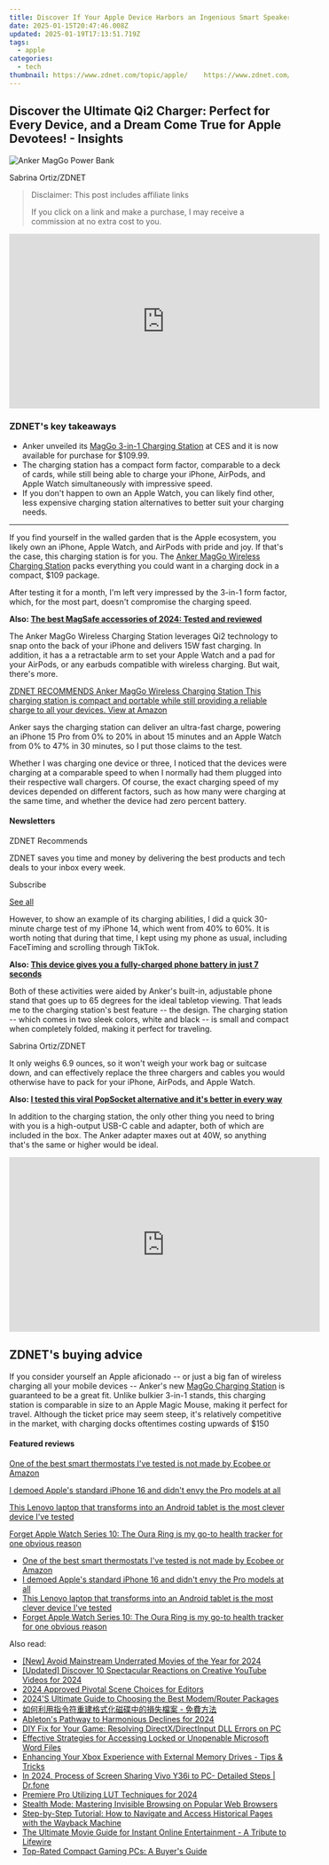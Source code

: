 ```yaml
---
title: Discover If Your Apple Device Harbors an Ingenious Smart Speaker Core - The Elusive Mac and iPad Smart Home Receiver
date: 2025-01-15T20:47:46.008Z
updated: 2025-01-19T17:13:51.719Z
tags:
  - apple
categories:
  - tech
thumbnail: https://www.zdnet.com/topic/apple/    https://www.zdnet.com/a/img/resize/aaac8fb36f54392d9657f6eaa05452eb10316c25/2024/05/23/badba62a-171c-45d3-8a6b-cd94bfe57f39/dsc00525-2.jpg?width=170&height=96&fit=crop&auto=webp
---
```


## Discover the Ultimate Qi2 Charger: Perfect for Every Device, and a Dream Come True for Apple Devotees! - Insights

![Anker MagGo Power Bank](https://www.zdnet.com/a/img/resize/68897ad27dbffca537799679d462ff2c5ed92b27/2024/02/16/bf5000bf-41fd-48de-83b1-1a7165c1d547/20240216-104851.jpg?auto=webp&width=1280)

Sabrina Ortiz/ZDNET

>  Disclaimer: This post includes affiliate links
>
>  If you click on a link and make a purchase, I may receive a commission at no extra cost to you.
>

<!-- affiliate ads begin -->
<iframe width="560" height="315" src="https://www.youtube.com/embed/8Y-k_3N-0OI?si=1J-aFBXLJl5b3x4h" title="YouTube video player" frameborder="0" allow="accelerometer; autoplay; clipboard-write; encrypted-media; gyroscope; picture-in-picture; web-share" referrerpolicy="strict-origin-when-cross-origin" allowfullscreen></iframe>
<!-- affiliate ads end -->

### ZDNET's key takeaways

* Anker unveiled its [MagGo 3-in-1 Charging Station](https://buy.geni.us/Proxy.ashx?TSID=368250&GR%5FURL=https%3A%2F%2Fwww.amazon.com%2FCompatible-Anker-Charging-Certified-Wireless%2Fdp%2FB0CF56WHV4%3Ftag%3Dzd-buy-button-20%26ascsubtag%3D%5F%5FCOM%5FCLICK%5FID%5F%5F%7C0995dfa7-a89c-48e2-b341-b4747fe15ba8%7Cdtp&dtb=1) at CES and it is now available for purchase for $109.99.
* The charging station has a compact form factor, comparable to a deck of cards, while still being able to charge your iPhone, AirPods, and Apple Watch simultaneously with impressive speed.
* If you don't happen to own an Apple Watch, you can likely find other, less expensive charging station alternatives to better suit your charging needs.

---

If you find yourself in the walled garden that is the Apple ecosystem, you likely own an iPhone, Apple Watch, and AirPods with pride and joy. If that's the case, this charging station is for you. The [Anker MagGo Wireless Charging Station](https://buy.geni.us/Proxy.ashx?TSID=368250&GR%5FURL=https%3A%2F%2Fwww.amazon.com%2FCompatible-Anker-Charging-Certified-Wireless%2Fdp%2FB0CF56WHV4%3Ftag%3Dzd-buy-button-20%26ascsubtag%3D%5F%5FCOM%5FCLICK%5FID%5F%5F%7C0995dfa7-a89c-48e2-b341-b4747fe15ba8%7Cdtp&dtb=1) packs everything you could want in a charging dock in a compact, $109 package. 

After testing it for a month, I'm left very impressed by the 3-in-1 form factor, which, for the most part, doesn't compromise the charging speed.

**Also: [The best MagSafe accessories of 2024: Tested and reviewed](https://www.zdnet.com/article/best-magsafe-accessory/)**

The Anker MagGo Wireless Charging Station leverages Qi2 technology to snap onto the back of your iPhone and delivers 15W fast charging. In addition, it has a a retractable arm to set your Apple Watch and a pad for your AirPods, or any earbuds compatible with wireless charging. But wait, there's more.

[ZDNET RECOMMENDS Anker MagGo Wireless Charging Station This charging station is compact and portable while still providing a reliable charge to all your devices. View at Amazon](https://buy.geni.us/Proxy.ashx?TSID=368250&GR%5FURL=https%3A%2F%2Fwww.amazon.com%2FCompatible-Anker-Charging-Certified-Wireless%2Fdp%2FB0CF56WHV4%3Ftag%3Dzd-buy-button-20%26ascsubtag%3D%5F%5FCOM%5FCLICK%5FID%5F%5F%7C0995dfa7-a89c-48e2-b341-b4747fe15ba8%7Cdtp&dtb=1)

Anker says the charging station can deliver an ultra-fast charge, powering an iPhone 15 Pro from 0% to 20% in about 15 minutes and an Apple Watch from 0% to 47% in 30 minutes, so I put those claims to the test.

Whether I was charging one device or three, I noticed that the devices were charging at a comparable speed to when I normally had them plugged into their respective wall chargers. Of course, the exact charging speed of my devices depended on different factors, such as how many were charging at the same time, and whether the device had zero percent battery.

#### Newsletters

ZDNET Recommends

ZDNET saves you time and money by delivering the best products and tech deals to your inbox every week.

 Subscribe

[See all](https://www.zdnet.com/newsletters/)

However, to show an example of its charging abilities, I did a quick 30-minute charge test of my iPhone 14, which went from 40% to 60%. It is worth noting that during that time, I kept using my phone as usual, including FaceTiming and scrolling through TikTok. 

**Also: [This device gives you a fully-charged phone battery in just 7 seconds](https://www.zdnet.com/article/this-device-gives-you-a-fully-charged-battery-in-just-7-seconds/)**

Both of these activities were aided by Anker's built-in, adjustable phone stand that goes up to 65 degrees for the ideal tabletop viewing. That leads me to the charging station's best feature -- the design. The charging station -- which comes in two sleek colors, white and black -- is small and compact when completely folded, making it perfect for traveling.

Sabrina Ortiz/ZDNET

It only weighs 6.9 ounces, so it won't weigh your work bag or suitcase down, and can effectively replace the three chargers and cables you would otherwise have to pack for your iPhone, AirPods, and Apple Watch.

**Also: [I tested this viral PopSocket alternative and it's better in every way](https://www.zdnet.com/article/i-tested-this-viral-popsocket-alternative-and-its-better-in-every-way/)**

In addition to the charging station, the only other thing you need to bring with you is a high-output USB-C cable and adapter, both of which are included in the box. The Anker adapter maxes out at 40W, so anything that's the same or higher would be ideal.

<!-- affiliate ads begin -->
<iframe width="560" height="315" src="https://www.youtube.com/embed/2En1CHbiYwA?si=jZKzTr9EIT2ShjGK" title="YouTube video player" frameborder="0" allow="accelerometer; autoplay; clipboard-write; encrypted-media; gyroscope; picture-in-picture; web-share" referrerpolicy="strict-origin-when-cross-origin" allowfullscreen></iframe>
<!-- affiliate ads end -->

## ZDNET's buying advice

If you consider yourself an Apple aficionado -- or just a big fan of wireless charging all your mobile devices -- Anker's new [MagGo Charging Station](https://click.linksynergy.com/deeplink?id=IokOf8qagZo&mid=43469&u1=zd-%5F%5FCOM%5FCLICK%5FID%5F%5F-dtp&murl=https%3A%2F%2Fwww.anker.com%2Fproducts%2Fa2557-maggo-qi2-wireless-charging-station-magsafe-compatible%3Fvariant%3D43008153616534) is guaranteed to be a great fit. Unlike bulkier 3-in-1 stands, this charging station is comparable in size to an Apple Magic Mouse, making it perfect for travel. Although the ticket price may seem steep, it's relatively competitive in the market, with charging docks oftentimes costing upwards of $150

#### Featured reviews

[One of the best smart thermostats I've tested is not made by Ecobee or Amazon](https://www.zdnet.com/article/one-of-the-best-smart-thermostats-ive-tested-is-not-made-by-ecobee-or-amazon/ "One of the best smart thermostats I've tested is not made by Ecobee or Amazon")

[I demoed Apple's standard iPhone 16 and didn't envy the Pro models at all](https://www.zdnet.com/article/why-im-recommending-the-standard-iphone-16-over-the-pro-this-year-and-im-not-alone/ "I demoed Apple's standard iPhone 16 and didn't envy the Pro models at all")

[This Lenovo laptop that transforms into an Android tablet is the most clever device I've tested](https://www.zdnet.com/article/i-tested-lenovos-windows-laptop-that-doubles-as-an-android-tablet-and-it-has-so-much-potential/ "This Lenovo laptop that transforms into an Android tablet is the most clever device I've tested")

[Forget Apple Watch Series 10: The Oura Ring is my go-to health tracker for one obvious reason](https://www.zdnet.com/article/forget-apple-watch-series-10-the-oura-ring-is-my-go-to-health-tracker-for-one-obvious-reason/ "Forget Apple Watch Series 10: The Oura Ring is my go-to health tracker for one obvious reason")

* [One of the best smart thermostats I've tested is not made by Ecobee or Amazon](https://www.zdnet.com/article/one-of-the-best-smart-thermostats-ive-tested-is-not-made-by-ecobee-or-amazon/ "One of the best smart thermostats I've tested is not made by Ecobee or Amazon")
* [I demoed Apple's standard iPhone 16 and didn't envy the Pro models at all](https://www.zdnet.com/article/why-im-recommending-the-standard-iphone-16-over-the-pro-this-year-and-im-not-alone/ "I demoed Apple's standard iPhone 16 and didn't envy the Pro models at all")
* [This Lenovo laptop that transforms into an Android tablet is the most clever device I've tested](https://www.zdnet.com/article/i-tested-lenovos-windows-laptop-that-doubles-as-an-android-tablet-and-it-has-so-much-potential/ "This Lenovo laptop that transforms into an Android tablet is the most clever device I've tested")
* [Forget Apple Watch Series 10: The Oura Ring is my go-to health tracker for one obvious reason](https://www.zdnet.com/article/forget-apple-watch-series-10-the-oura-ring-is-my-go-to-health-tracker-for-one-obvious-reason/ "Forget Apple Watch Series 10: The Oura Ring is my go-to health tracker for one obvious reason")

<ins class="adsbygoogle"
     style="display:block"
     data-ad-format="autorelaxed"
     data-ad-client="ca-pub-7571918770474297"
     data-ad-slot="1223367746"></ins>

<ins class="adsbygoogle"
     style="display:block"
     data-ad-client="ca-pub-7571918770474297"
     data-ad-slot="8358498916"
     data-ad-format="auto"
     data-full-width-responsive="true"></ins>

<span class="atpl-alsoreadstyle">Also read:</span>
<div><ul>
<li><a href="https://youtube-webster.techidaily.com/void-mainstream-underrated-movies-of-the-year-for-2024/"><u>[New] Avoid Mainstream Underrated Movies of the Year for 2024</u></a></li>
<li><a href="https://facebook-video-footage.techidaily.com/updated-discover-10-spectacular-reactions-on-creative-youtube-videos-for-2024/"><u>[Updated] Discover 10 Spectacular Reactions on Creative YouTube Videos for 2024</u></a></li>
<li><a href="https://extra-guidance.techidaily.com/2024-approved-pivotal-scene-choices-for-editors/"><u>2024 Approved Pivotal Scene Choices for Editors</u></a></li>
<li><a href="https://techtrends.techidaily.com/2024s-ultimate-guide-to-choosing-the-best-modemrouter-packages/"><u>2024'S Ultimate Guide to Choosing the Best Modem/Router Packages</u></a></li>
<li><a href="https://win-bits.techidaily.com/5aac5l2v5yip55so5oyh5luk56ym6yen5bu65qc85byp5yyw56ob56kf5lit55qe5pcn5asx5qqu5qgiic0g5ywn6lk75pa55rov/"><u>如何利用指令符重建格式化磁碟中的損失檔案 - 免費方法</u></a></li>
<li><a href="https://article-files.techidaily.com/abletons-pathway-to-harmonious-declines-for-2024/"><u>Ableton's Pathway to Harmonious Declines for 2024</u></a></li>
<li><a href="https://techtrends.techidaily.com/diy-fix-for-your-game-resolving-directxdirectinput-dll-errors-on-pc/"><u>DIY Fix for Your Game: Resolving DirectX/DirectInput DLL Errors on PC</u></a></li>
<li><a href="https://techtrends.techidaily.com/effective-strategies-for-accessing-locked-or-unopenable-microsoft-word-files/"><u>Effective Strategies for Accessing Locked or Unopenable Microsoft Word Files</u></a></li>
<li><a href="https://techtrends.techidaily.com/enhancing-your-xbox-experience-with-external-memory-drives-tips-and-tricks/"><u>Enhancing Your Xbox Experience with External Memory Drives - Tips & Tricks</u></a></li>
<li><a href="https://screen-mirror.techidaily.com/in-2024-process-of-screen-sharing-vivo-y36i-to-pc-detailed-steps-drfone-by-drfone-android/"><u>In 2024, Process of Screen Sharing Vivo Y36i to PC- Detailed Steps | Dr.fone</u></a></li>
<li><a href="https://extra-support.techidaily.com/premiere-pro-utilizing-lut-techniques-for-2024/"><u>Premiere Pro Utilizing LUT Techniques for 2024</u></a></li>
<li><a href="https://techtrends.techidaily.com/stealth-mode-mastering-invisible-browsing-on-popular-web-browsers/"><u>Stealth Mode: Mastering Invisible Browsing on Popular Web Browsers</u></a></li>
<li><a href="https://techtrends.techidaily.com/step-by-step-tutorial-how-to-navigate-and-access-historical-pages-with-the-wayback-machine/"><u>Step-by-Step Tutorial: How to Navigate and Access Historical Pages with the Wayback Machine</u></a></li>
<li><a href="https://techtrends.techidaily.com/the-ultimate-movie-guide-for-instant-online-entertainment-a-tribute-to-lifewire/"><u>The Ultimate Movie Guide for Instant Online Entertainment - A Tribute to Lifewire</u></a></li>
<li><a href="https://buynow-tips.techidaily.com/top-rated-compact-gaming-pcs-a-buyers-guide/"><u>Top-Rated Compact Gaming PCs: A Buyer's Guide</u></a></li>
</ul></div>

